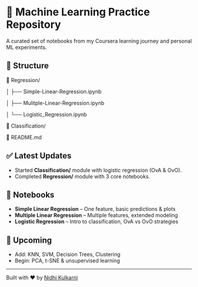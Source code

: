 # 🧠 Machine Learning Practice Repository

A curated set of notebooks from my Coursera learning journey and personal ML experiments.

## 📁 Structure

📂 Regression/

│ ├── Simple-Linear-Regression.ipynb

│ ├── Mulitple-Linear-Regression.ipynb

│ └── Logistic_Regression.ipynb

📂 Classification/

📜 README.md

## ✅ Latest Updates

- Started **Classification/** module with logistic regression (OvA & OvO).
- Completed **Regression/** module with 3 core notebooks.

## 🧪 Notebooks

- **Simple Linear Regression** – One feature, basic predictions & plots  
- **Multiple Linear Regression** – Multiple features, extended modeling  
- **Logistic Regression** – Intro to classification, OvA vs OvO strategies

## 🚀 Upcoming

- Add: KNN, SVM, Decision Trees, Clustering
- Begin: PCA, t-SNE & unsupervised learning

---

Built with ❤️ by [Nidhi Kulkarni](https://github.com/nidhik1809)

